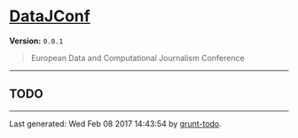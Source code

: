 # [DataJConf]( https://github.com/martinjc/datajconf.git.git#readme )

**Version:** `0.0.1`

> European Data and Computational Journalism Conference

* * *

## TODO


* * *

Last generated: Wed Feb 08 2017 14:43:54 by [grunt-todo](https://github.com/leny/grunt-todo).
